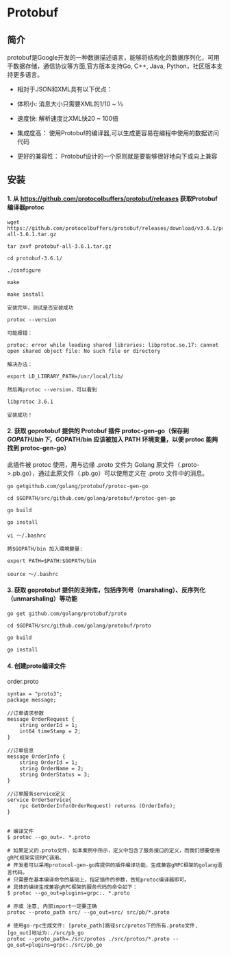 # Protobuf

## 简介
protobuf是Google开发的一种数据描述语言，能够将结构化的数据序列化，可用于数据存储，通信协议等方面,官方版本支持Go, C++, Java, Python，社区版本支持更多语言。

* 相对于JSON和XML具有以下优点：

* 体积小: 消息大小只需要XML的1/10 ~ 1⁄3

* 速度快: 解析速度比XML快20 ~ 100倍

* 集成度高： 使用Protobuf的编译器,可以生成更容易在编程中使用的数据访问代码

* 更好的兼容性： Protobuf设计的一个原则就是要能够很好地向下或向上兼容

## 安装
####  1. 从 https://github.com/protocolbuffers/protobuf/releases 获取Protobuf编译器protoc
```
wget https://github.com/protocolbuffers/protobuf/releases/download/v3.6.1/protobuf-all-3.6.1.tar.gz

tar zxvf protobuf-all-3.6.1.tar.gz

cd protobuf-3.6.1/

./configure

make

make install

安装完毕，测试是否安装成功

protoc --version

可能报错：

protoc: error while loading shared libraries: libprotoc.so.17: cannot open shared object file: No such file or directory

解决办法：

export LD_LIBRARY_PATH=/usr/local/lib/

然后再protoc --version，可以看到

libprotoc 3.6.1

安装成功！
```

#### 2. 获取 goprotobuf 提供的 Protobuf 插件 protoc-gen-go（保存到 $GOPATH/bin 下，$GOPATH/bin 应该被加入 PATH 环境变量，以便 protoc 能夠找到 protoc-gen-go）

此插件被 protoc 使用，用与边缘 .proto 文件为 Golang 原文件（.proto->.pb.go），通过此原文件（.pb.go）可以使用定义在 .proto 文件中的消息。
```
go getgithub.com/golang/protobuf/protoc-gen-go

cd $GOPATH/src/github.com/golang/protobuf/protoc-gen-go

go build

go install

vi ～/.bashrc 

將$GOPATH/bin 加入環境變量:

export PATH=$PATH:$GOPATH/bin

source ～/.bashrc
```

#### 3. 获取 goprotobuf 提供的支持库，包括序列号（marshaling）、反序列化（unmarshaling）等功能
```
go get github.com/golang/protobuf/proto

cd $GOPATH/src/github.com/golang/protobuf/proto

go build

go install
```

#### 4. 创建proto编译文件
order.proto
```
syntax = "proto3";
package message;

//订单请求参数
message OrderRequest {
    string orderId = 1;
    int64 timeStamp = 2;
}

//订单信息
message OrderInfo {
    string OrderId = 1;
    string OrderName = 2;
    string OrderStatus = 3;
}

//订单服务service定义
service OrderService{
    rpc GetOrderInfo(OrderRequest) returns (OrderInfo);
}


# 编译文件
$ protoc --go_out=. *.proto

# 如果定义的.proto文件，如本案例中所示，定义中包含了服务接口的定义，而我们想要使用gRPC框架实现RPC调用。
# 开发者可以采用protocol-gen-go库提供的插件编译功能，生成兼容gRPC框架的golang语言代码。
# 只需要在基本编译命令的基础上，指定插件的参数，告知protoc编译器即可。
# 具体的编译生成兼容gRPC框架的服务代码的命令如下：
$ protoc --go_out=plugins=grpc:. *.proto

# 亦或 注意, 内部import一定要正确
protoc --proto_path src/ --go_out=src/ src/pb/*.proto

# 使用go-rpc生成文件: [proto_path]路径src/protos下的所有.proto文件, [go_out]地址为:./src/pb_go
protoc --proto_path=./src/protos ./src/protos/*.proto --go_out=plugins=grpc:./src/pb_go

```
